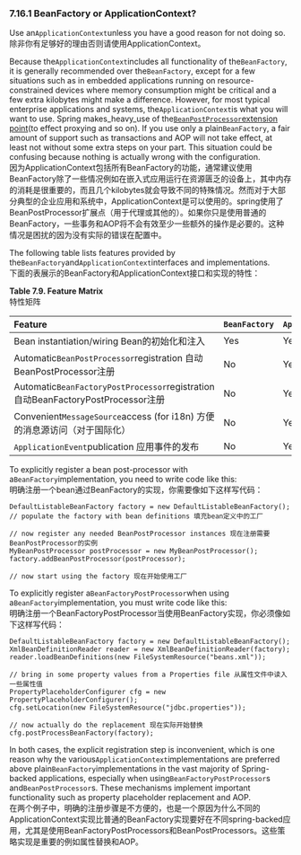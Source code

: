 ### 7.16.1 BeanFactory or ApplicationContext?

Use an`ApplicationContext`unless you have a good reason for not doing so.  
除非你有足够好的理由否则请使用ApplicationContext。

Because the`ApplicationContext`includes all functionality of the`BeanFactory`, it is generally recommended over the`BeanFactory`, except for a few situations such as in embedded applications running on resource-constrained devices where memory consumption might be critical and a few extra kilobytes might make a difference. However, for most typical enterprise applications and systems, the`ApplicationContext`is what you will want to use. Spring makes\_heavy\_use of the[`BeanPostProcessor`extension point](https://docs.spring.io/spring/docs/current/spring-framework-reference/htmlsingle/#beans-factory-extension-bpp)\(to effect proxying and so on\). If you use only a plain`BeanFactory`, a fair amount of support such as transactions and AOP will not take effect, at least not without some extra steps on your part. This situation could be confusing because nothing is actually wrong with the configuration.  
因为ApplicationContext包括所有BeanFactory的功能，通常建议使用BeanFactory除了一些情况例如在嵌入式应用运行在资源匮乏的设备上，其中内存的消耗是很重要的，而且几个kilobytes就会导致不同的特殊情况。然而对于大部分典型的企业应用和系统中，ApplicationContext是可以使用的。spring使用了BeanPostProcessor扩展点（用于代理或其他的）。如果你只是使用普通的BeanFactory，一些事务和AOP将不会有效至少一些额外的操作是必要的。这种情况是困扰的因为没有实际的错误在配置中。

The following table lists features provided by the`BeanFactory`and`ApplicationContext`interfaces and implementations.  
下面的表展示的BeanFactory和ApplicationContext接口和实现的特性：

**Table 7.9. Feature Matrix**  
特性矩阵

| Feature | `BeanFactory` | `ApplicationContext` |
| :--- | :--- | :--- |
| Bean instantiation/wiring Bean的初始化和注入 | Yes | Yes |
| Automatic`BeanPostProcessor`registration 自动BeanPostProcessor注册 | No | Yes |
| Automatic`BeanFactoryPostProcessor`registration 自动BeanFactoryPostProcessor注册 | No | Yes |
| Convenient`MessageSource`access \(for i18n\) 方便的消息源访问（对于国际化） | No | Yes |
| `ApplicationEvent`publication 应用事件的发布 | No | Yes |

To explicitly register a bean post-processor with a`BeanFactory`implementation, you need to write code like this:  
明确注册一个bean通过BeanFactory的实现，你需要像如下这样写代码：

```
DefaultListableBeanFactory factory = new DefaultListableBeanFactory();
// populate the factory with bean definitions 填充bean定义中的工厂

// now register any needed BeanPostProcessor instances 现在注册需要BeanPostProcessor的实例
MyBeanPostProcessor postProcessor = new MyBeanPostProcessor();
factory.addBeanPostProcessor(postProcessor);

// now start using the factory 现在开始使用工厂
```

To explicitly register a`BeanFactoryPostProcessor`when using a`BeanFactory`implementation, you must write code like this:  
明确注册一个BeanFactoryPostProcessor当使用BeanFactory实现，你必须像如下这样写代码：

```
DefaultListableBeanFactory factory = new DefaultListableBeanFactory();
XmlBeanDefinitionReader reader = new XmlBeanDefinitionReader(factory);
reader.loadBeanDefinitions(new FileSystemResource("beans.xml"));

// bring in some property values from a Properties file 从属性文件中读入一些属性值
PropertyPlaceholderConfigurer cfg = new PropertyPlaceholderConfigurer();
cfg.setLocation(new FileSystemResource("jdbc.properties"));

// now actually do the replacement 现在实际开始替换
cfg.postProcessBeanFactory(factory);
```

In both cases, the explicit registration step is inconvenient, which is one reason why the various`ApplicationContext`implementations are preferred above plain`BeanFactory`implementations in the vast majority of Spring-backed applications, especially when using`BeanFactoryPostProcessor`s and`BeanPostProcessor`s. These mechanisms implement important functionality such as property placeholder replacement and AOP.  
在两个例子中，明确的注册步骤是不方便的，也是一个原因为什么不同的ApplicationContext实现比普通的BeanFactory实现要好在不同spring-backed应用，尤其是使用BeanFactoryPostProcessors和BeanPostProcessors。这些策略实现是重要的例如属性替换和AOP。

